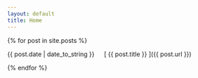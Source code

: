 ```yaml
---
layout: default
title: Home
---
```


{% for post in site.posts %}

{{ post.date | date_to_string }} &emsp; [ {{ post.title }} ]({{ post.url }})

{% endfor %}
